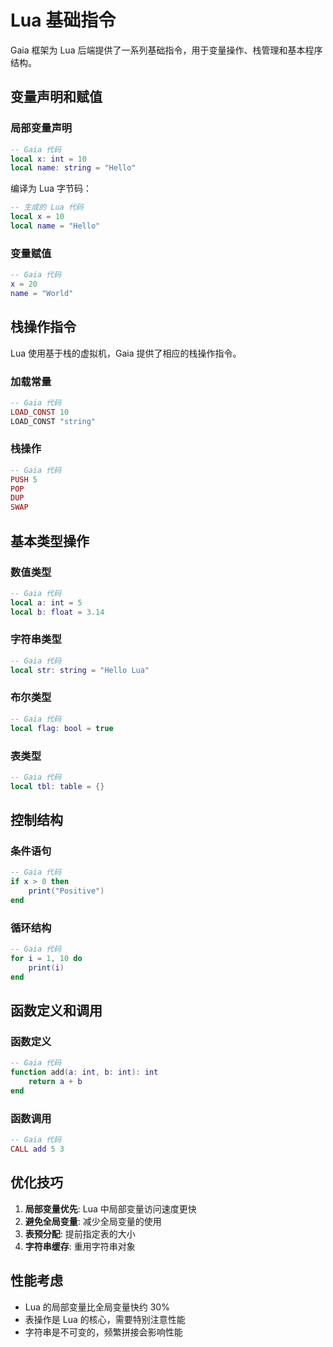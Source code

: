 # Lua 基础指令

Gaia 框架为 Lua 后端提供了一系列基础指令，用于变量操作、栈管理和基本程序结构。

## 变量声明和赋值

### 局部变量声明

```lua
-- Gaia 代码
local x: int = 10
local name: string = "Hello"
```

编译为 Lua 字节码：
```lua
-- 生成的 Lua 代码
local x = 10
local name = "Hello"
```

### 变量赋值

```lua
-- Gaia 代码
x = 20
name = "World"
```

## 栈操作指令

Lua 使用基于栈的虚拟机，Gaia 提供了相应的栈操作指令。

### 加载常量

```lua
-- Gaia 代码
LOAD_CONST 10
LOAD_CONST "string"
```

### 栈操作

```lua
-- Gaia 代码
PUSH 5
POP
DUP
SWAP
```

## 基本类型操作

### 数值类型

```lua
-- Gaia 代码
local a: int = 5
local b: float = 3.14
```

### 字符串类型

```lua
-- Gaia 代码
local str: string = "Hello Lua"
```

### 布尔类型

```lua
-- Gaia 代码
local flag: bool = true
```

### 表类型

```lua
-- Gaia 代码
local tbl: table = {}
```

## 控制结构

### 条件语句

```lua
-- Gaia 代码
if x > 0 then
    print("Positive")
end
```

### 循环结构

```lua
-- Gaia 代码
for i = 1, 10 do
    print(i)
end
```

## 函数定义和调用

### 函数定义

```lua
-- Gaia 代码
function add(a: int, b: int): int
    return a + b
end
```

### 函数调用

```lua
-- Gaia 代码
CALL add 5 3
```

## 优化技巧

1. **局部变量优先**: Lua 中局部变量访问速度更快
2. **避免全局变量**: 减少全局变量的使用
3. **表预分配**: 提前指定表的大小
4. **字符串缓存**: 重用字符串对象

## 性能考虑

- Lua 的局部变量比全局变量快约 30%
- 表操作是 Lua 的核心，需要特别注意性能
- 字符串是不可变的，频繁拼接会影响性能